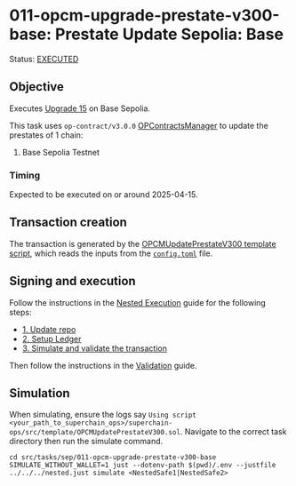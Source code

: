 # 011-opcm-upgrade-prestate-v300-base: Prestate Update Sepolia: Base

Status: [EXECUTED](https://sepolia.etherscan.io/tx/0x9815d944bf9edec3ebf81b7418d438144861c4bf2f2560ec12e028a175de7505)

## Objective

Executes [Upgrade 15](https://gov.optimism.io/t/upgrade-proposal-15-isthmus-hard-fork/9804) on Base Sepolia.

This task uses `op-contract/v3.0.0` [OPContractsManager](https://github.com/ethereum-optimism/optimism/blob/op-contracts/v3.0.0-rc.2/packages/contracts-bedrock/src/L1/OPContractsManager.sol) to update the prestates of 1 chain:

1. Base Sepolia Testnet

### Timing

Expected to be executed on or around 2025-04-15.

## Transaction creation

The transaction is generated by the [OPCMUpdatePrestateV300 template script](../../../template/OPCMUpdatePrestateV300.sol),
which reads the inputs from the [`config.toml`](./config.toml) file.

## Signing and execution

Follow the instructions in the [Nested Execution](../../../NESTED.md) guide for the following steps:

- [1. Update repo](../../../NESTED.md#1-update-repo)
- [2. Setup Ledger](../../../NESTED.md#2-setup-ledger)
- [3. Simulate and validate the transaction](../../../NESTED.md#3-simulate-and-validate-the-transaction)

Then follow the instructions in the [Validation](./VALIDATION.md) guide.

## Simulation

When simulating, ensure the logs say `Using script <your_path_to_superchain_ops>/superchain-ops/src/template/OPCMUpdatePrestateV300.sol`.
Navigate to the correct task directory then run the simulate command.
```
cd src/tasks/sep/011-opcm-upgrade-prestate-v300-base
SIMULATE_WITHOUT_WALLET=1 just --dotenv-path $(pwd)/.env --justfile ../../../nested.just simulate <NestedSafe1|NestedSafe2>
```
